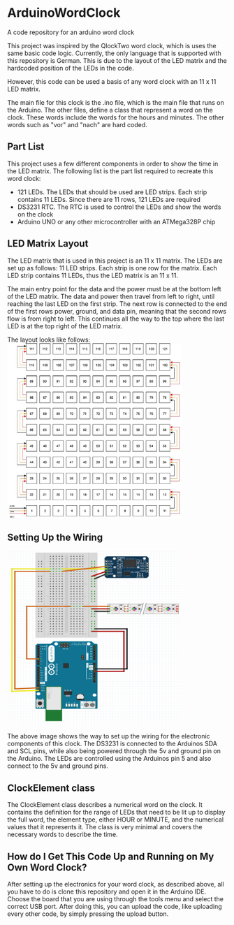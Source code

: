 # ArduinoWordClock
A code repository for an arduino word clock

This project was inspired by the QlockTwo word clock, which is uses the same basic code logic.
Currently, the only language that is supported with this repository is German. 
This is due to the layout of the LED matrix and the hardcoded position of the LEDs in the code.

However, this code can be used a basis of any word clock with an 11 x 11 LED matrix.

The main file for this clock is the .ino file, which is the main file that runs on the Arduino.
The other files, define a class that represent a word on the clock. 
These words include the words for the hours and minutes. 
The other words such as "vor" and "nach" are hard coded.

## Part List
This project uses a few different components in order to show the time in the LED matrix.
The following list is the part list required to recreate this word clock:
- 121 LEDs. The LEDs that should be used are LED strips. Each strip contains 11 LEDs. Since there are 11 rows, 121 LEDs are required
- DS3231 RTC. The RTC is used to control the LEDs and show the words on the clock
- Arduino UNO or any other microcontroller with an ATMega328P chip

## LED Matrix Layout
The LED matrix that is used in this project is an 11 x 11 matrix. 
The LEDs are set up as follows:
11 LED strips. Each strip is one row for the matrix. 
Each LED strip contains 11 LEDs, thus the LED matrix is an 11 x 11.

The main entry point for the data and the power must be at the bottom left of the LED matrix. The data and power then travel from left to right, until reaching the last LED on the first strip. The next row is connected to the end of the first rows power, ground, and data pin, meaning that the second rows flow is from right to left. This continues all the way to the top where the last LED is at the top right of the LED matrix.

The layout looks like follows:
<br/>
<img src="https://github.com/Felix-Seip/ArduinoWordClock/blob/master/images/matrix-layout.jpg" data-canonical-src="https://github.com/Felix-Seip/ArduinoWordClock/blob/master/images/matrix-layout.jpg" width="400" height="400" />

## Setting Up the Wiring 
<img src="https://github.com/Felix-Seip/ArduinoWordClock/blob/master/images/wiring-layout.png" data-canonical-src="https://github.com/Felix-Seip/ArduinoWordClock/blob/master/images/wiring-layout.png" width="400" height="400" />

The above image shows the way to set up the wiring for the electronic components of this clock. The DS3231 is connected to the Arduinos SDA and SCL pins, while also being powered through the 5v and ground pin on the Arduino. The LEDs are controlled using the Arduinos pin 5 and also connect to the 5v and ground pins.

## ClockElement class
The ClockElement class describes a numerical word on the clock. It contains the definition for the range of LEDs that need to be lit up to display the full word, the element type, either HOUR or MINUTE, and the numerical values that it represents it. The class is very minimal and covers the necessary words to describe the time. 

## How do I Get This Code Up and Running on My Own Word Clock?
After setting up the electronics for your word clock, as described above, all you have to do is clone this repository and open it in the Arduino IDE. Choose the board that you are using through the tools menu and select the correct USB port. After doing this, you can upload the code, like uploading every other code, by simply pressing the upload button. 
